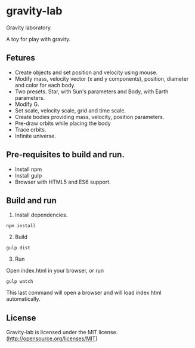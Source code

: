 # gravity-lab

Gravity laboratory.

A toy for play with gravity.



## Fetures

* Create objects and set position and velocity using mouse.
* Modify mass, velocity vector (x and y components), position, diameter and color for each body.
* Two presets. Star, with Sun's parameters and Body, with Earth parameters.
* Modify G.
* Set scale, velocity scale, grid and time scale.
* Create bodies providing mass, velocity, position parameters.
* Pre-draw orbits while placing the body
* Trace orbits.
* Infinite universe.

## Pre-requisites to build and run.

* Install npm
* Install gulp
* Browser with HTML5 and ES6 support.

## Build and run

1. Install dependencies.

```
npm install
```

2. Build

```
gulp dist
```
3. Run

Open index.html in your browser, or run

```
gulp watch
```

This last command will open a browser and will load index.html automatically.

## License

Gravity-lab is licensed under the MIT license. (http://opensource.org/licenses/MIT)
